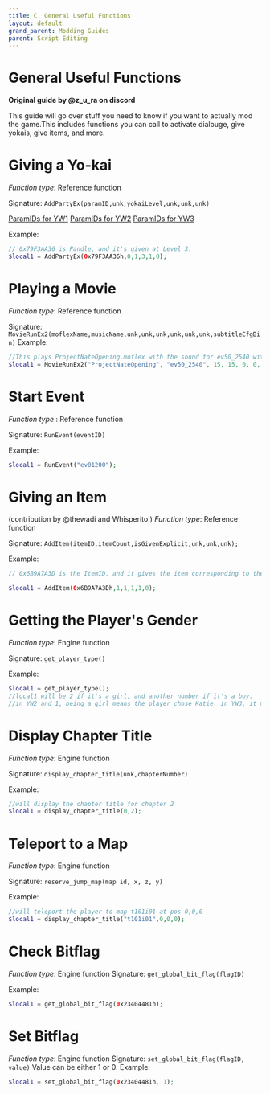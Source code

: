```yaml
---
title: C. General Useful Functions
layout: default
grand_parent: Modding Guides
parent: Script Editing
---
```


# General Useful Functions
**Original guide by @z_u_ra on discord**


This guide will go over stuff you need to know if you want to actually mod the game.This includes functions you can call to activate dialouge, give yokais, give items, and more.

# Giving a Yo-kai
*Function type*: Reference function

Signature:
`AddPartyEx(paramID,unk,yokaiLevel,unk,unk,unk)`

[ParamIDs for YW1](https://pastebin.com/M6SX8nih)
[ParamIDs for YW2](https://pastebin.com/GCe4D2DC) 
[ParamIDs for YW3](https://pastebin.com/iYBphgMz)

Example:
```php
// 0x79F3AA36 is Pandle, and it's given at Level 3.
$local1 = AddPartyEx(0x79F3AA36h,0,1,3,1,0);
```
# Playing a Movie
*Function type*: Reference function

Signature:
`MovieRunEx2(moflexName,musicName,unk,unk,unk,unk,unk,unk,subtitleCfgBin)`
Example:
```php
//This plays ProjectNateOpening.moflex with the sound for ev50_2540 with no subtitles (NULL).
$local1 = MovieRunEx2("ProjectNateOpening", "ev50_2540", 15, 15, 0, 0, 0, -1, "NULL", 0);
```
# Start Event
*Function type* : Reference function

Signature:
`RunEvent(eventID)`

Example:
```php
$local1 = RunEvent("ev01200");
```

# Giving an Item
(contribution by @thewadi and Whisperito )
*Function type*: Reference function

Signature:
`AddItem(itemID,itemCount,isGivenExplicit,unk,unk,unk);`

Example:
```php
// 0x6B9A7A3D is the ItemID, and it gives the item corresponding to the ID once per call while showing the window

$local1 = AddItem(0x6B9A7A3Dh,1,1,1,1,0);
```

# Getting the Player's Gender

*Function type*: Engine function

Signature:
`get_player_type()`

Example:
```php
$local1 = get_player_type();
//local1 will be 2 if it's a girl, and another number if it's a boy.
//in YW2 and 1, being a girl means the player chose Katie. in YW3, it means the player is currently playing as Hailey.
```

# Display Chapter Title

*Function type*: Engine function

Signature:
`display_chapter_title(unk,chapterNumber)`

Example:
```php
//will display the chapter title for chapter 2
$local1 = display_chapter_title(0,2);
```

# Teleport to a Map

*Function type*: Engine function

Signature:
`reserve_jump_map(map id, x, z, y)`

Example:
```php
//will teleport the player to map t101i01 at pos 0,0,0
$local1 = display_chapter_title("t101i01",0,0,0);
```

# Check Bitflag 
*Function type*: Engine function
Signature:
`get_global_bit_flag(flagID)`

Example:
```php
$local1 = get_global_bit_flag(0x23404481h);
```

# Set Bitflag
*Function type*: Engine function
Signature:
`set_global_bit_flag(flagID, value)`
Value can be either 1 or 0.
Example:
```php
$local1 = set_global_bit_flag(0x23404481h, 1);
```
